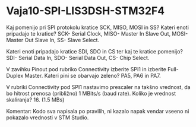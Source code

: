 # Vaja10-SPI-LIS3DSH-STM32F4
Kaj pomenijo pri SPI protokolu kratice SCK, MISO, MOSI in SS? Kateri enoti pripadajo te kratice?
SCK- Serial Clock,
MISO- Master In Slave Out,
MOSI- Master Out Slave In,
SS- Slave Select.

Kateri enoti pripadajo kratice SDI, SDO in CS ter kaj te kratice pomenijo?
SDI- Serial Data In,
SDO- Serial Data Out,
CS- Chip Select.

V	zavihku Pinout pod rubriko Connectivity izberite SPI1 in izberite Full-Duplex Master. Kateri pini se obarvajo zeleno? PA5, PA6 in PA7.

V rubriki Connectivity pod SPI1 nastavimo prescaler na takšno vrednost, da bo hitrost prenosa (približno) 1 MBits/s (baud rate). Koliko je vrednost skaliranja? 16. (1.5 MBs)

Komentar: Kodo sva napisala po pravilih, ni kazalo napak vendar vseeno ni pokazalo vrednosti v STM Studio.
